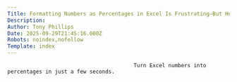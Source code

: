 ```yaml
---
Title: Formatting Numbers as Percentages in Excel Is Frustrating—But Here's an Easy Fix
Description: 
Author: Tony Phillips
Date: 2025-09-29T21:45:16.000Z
Robots: noindex,nofollow
Template: index
---
```


                                            Turn Excel numbers into percentages in just a few seconds.
                                        
